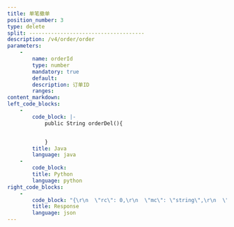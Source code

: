 ```yaml
---
title: 单笔撤单
position_number: 3
type: delete
split: -------------------------------------
description: /v4/order/order
parameters:
    -
        name: orderId
        type: number
        mandatory: true
        default:
        description: 订单ID
        ranges:
content_markdown:
left_code_blocks:
    -
        code_block: |-
            public String orderDel(){


            }
        title: Java
        language: java
    -
        code_block:
        title: Python
        language: python
right_code_blocks:
    -
        code_block: "{\r\n  \"rc\": 0,\r\n  \"mc\": \"string\",\r\n  \"ma\": [\r\n    {}\r\n  ],\r\n  \"result\": {\r\n    \"cancelId\": \"string\"\r\n  }\r\n}"
        title: Response
        language: json
---
```

